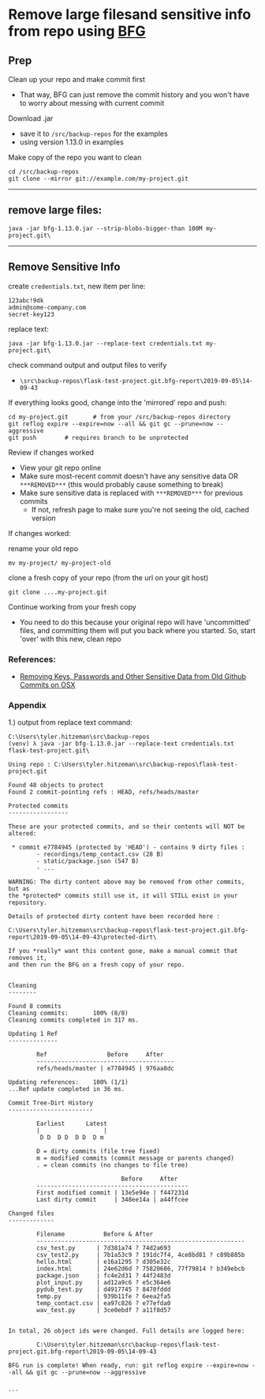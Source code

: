 # Remove large filesand sensitive info from repo using [BFG](https://rtyley.github.io/bfg-repo-cleaner/)

## Prep
Clean up your repo and make commit first
- That way, BFG can just remove the commit history and you won't have to worry about messing with current commit

Download .jar 
- save it to `/src/backup-repos` for the examples
- using version 1.13.0 in examples

Make copy of the repo you want to clean
```
cd /src/backup-repos
git clone --mirror git://example.com/my-project.git
```
----

## remove large files:
```
java -jar bfg-1.13.0.jar --strip-blobs-bigger-than 100M my-project.git\
```
----

## Remove Sensitive Info
create `credentials.txt`, new item per line:
```
123abc!9dk
admin@some-company.com
secret-key123
```

replace text:
```
java -jar bfg-1.13.0.jar --replace-text credentials.txt my-project.git\
```

check command output and output files to verify
- `\src\backup-repos\flask-test-project.git.bfg-report\2019-09-05\14-09-43`

If everything looks good, change into the 'mirrored' repo and push:
```
cd my-project.git       # from your /src/backup-repos directory
git reflog expire --expire=now --all && git gc --prune=now --aggressive
git push        # requires branch to be unprotected
```

Review if changes worked
- View your git repo online
- Make sure most-recent commit doesn't have any sensitive data OR `***REMOVED***` (this would probably cause something to break)
- Make sure sensitive data is replaced with `***REMOVED***` for previous commits
    - If not, refresh page to make sure you're not seeing the old, cached version

If changes worked:

rename your old repo
```
mv my-project/ my-project-old
```

clone a fresh copy of your repo (from the url on your git host)
```
git clone ....my-project.git
```

Continue working from your fresh copy
- You need to do this because your original repo will have 'uncommitted' files, and committing them will put you back where you started. So, start 'over' with this new, clean
repo


### References: 
- [Removing Keys, Passwords and Other Sensitive Data from Old Github Commits on OSX](https://medium.com/@rhoprhh/removing-keys-passwords-and-other-sensitive-data-from-old-github-commits-on-osx-2fb903604a56)



### Appendix
1.) output from replace text command:
````
C:\Users\tyler.hitzeman\src\backup-repos
(venv) λ java -jar bfg-1.13.0.jar --replace-text credentials.txt flask-test-project.git\

Using repo : C:\Users\tyler.hitzeman\src\backup-repos\flask-test-project.git

Found 48 objects to protect
Found 2 commit-pointing refs : HEAD, refs/heads/master

Protected commits
-----------------

These are your protected commits, and so their contents will NOT be altered:

 * commit e7784945 (protected by 'HEAD') - contains 9 dirty files :
        - recordings/temp_contact.csv (28 B)
        - static/package.json (547 B)
        - ...

WARNING: The dirty content above may be removed from other commits, but as
the *protected* commits still use it, it will STILL exist in your repository.

Details of protected dirty content have been recorded here :

C:\Users\tyler.hitzeman\src\backup-repos\flask-test-project.git.bfg-report\2019-09-05\14-09-43\protected-dirt\

If you *really* want this content gone, make a manual commit that removes it,
and then run the BFG on a fresh copy of your repo.


Cleaning
--------

Found 8 commits
Cleaning commits:       100% (8/8)
Cleaning commits completed in 317 ms.

Updating 1 Ref
--------------

        Ref                 Before     After
        ---------------------------------------
        refs/heads/master | e7784945 | 976aa8dc

Updating references:    100% (1/1)
...Ref update completed in 36 ms.

Commit Tree-Dirt History
------------------------

        Earliest      Latest
        |                  |
         D D  D D  D D  D m

        D = dirty commits (file tree fixed)
        m = modified commits (commit message or parents changed)
        . = clean commits (no changes to file tree)

                                Before     After
        -------------------------------------------
        First modified commit | 13e5e94e | f447231d
        Last dirty commit     | 348ee14a | a44ffcee

Changed files
-------------

        Filename           Before & After
        -----------------------------------------------------------
        csv_test.py      | 7d381a74 ? 74d2a693
        csv_test2.py     | 7b1a53c9 ? 191dc7f4, 4ce8bd81 ? c89b885b
        hello.html       | e16a1295 ? d305e32c
        index.html       | 24e62d6d ? 75820686, 77f79814 ? b349ebcb
        package.json     | fc4e2d31 ? 44f2483d
        plot_input.py    | ad12a9c6 ? e5c364e6
        pydub_test.py    | d4917745 ? 8470fddd
        temp.py          | 939b11fe ? 6eea2fa5
        temp_contact.csv | ea97c826 ? e77efda0
        wav_test.py      | 3ce0ebdf ? a11f8d57


In total, 26 object ids were changed. Full details are logged here:

        C:\Users\tyler.hitzeman\src\backup-repos\flask-test-project.git.bfg-report\2019-09-05\14-09-43

BFG run is complete! When ready, run: git reflog expire --expire=now --all && git gc --prune=now --aggressive


```